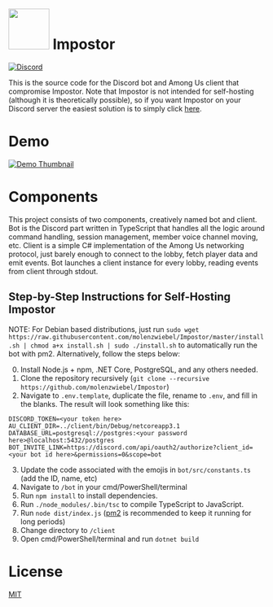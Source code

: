 <h1><img width=80 height=80 src="https://i.imgur.com/bhMk1fO.png"></td>
Impostor</h1>

[![Discord](https://discordapp.com/api/guilds/249481856687407104/widget.png?style=shield)](https://discord.gg/fQk7CHx)

This is the source code for the Discord bot and Among Us client that compromise Impostor. Note that Impostor is not intended for self-hosting (although it is theoretically possible), so if you want Impostor on your Discord server the easiest solution is to simply click [here](https://discord.com/api/oauth2/authorize?client_id=755520374510321745&permissions=21261392&scope=bot).

# Demo

[![Demo Thumbnail](https://i.imgur.com/ZklHo9L.jpeg)](https://streamable.com/i2a5vh)

# Components

This project consists of two components, creatively named bot and client. Bot is the Discord part written in TypeScript that handles all the logic around command handling, session management, member voice channel moving, etc. Client is a simple C# implementation of the Among Us networking protocol, just barely enough to connect to the lobby, fetch player data and emit events. Bot launches a client instance for every lobby, reading events from client through stdout.

## Step-by-Step Instructions for Self-Hosting Impostor

NOTE: For Debian based distributions, just run `sudo wget https://raw.githubusercontent.com/molenzwiebel/Impostor/master/install.sh | chmod a+x install.sh | sudo ./install.sh` to automatically run the bot with pm2. Alternatively, follow the steps below:

0. Install Node.js + npm, .NET Core, PostgreSQL, and any others needed.
1. Clone the repository recursively (`git clone --recursive https://github.com/molenzwiebel/Impostor`)
2. Navigate to `.env.template`, duplicate the file, rename to `.env`, and fill in the blanks. The result will look something like this:
  ```
  DISCORD_TOKEN=<your token here>
  AU_CLIENT_DIR=../client/bin/Debug/netcoreapp3.1
  DATABASE_URL=postgresql://postgres:<your password here>@localhost:5432/postgres
  BOT_INVITE_LINK=https://discord.com/api/oauth2/authorize?client_id=<your bot id here>&permissions=0&scope=bot
  ```
3. Update the code associated with the emojis in `bot/src/constants.ts` (add the ID, name, etc)
4. Navigate to `/bot` in your cmd/PowerShell/terminal
5. Run `npm install` to install dependencies.
6. Run `./node_modules/.bin/tsc` to compile TypeScript to JavaScript.
7. Run `node dist/index.js` ([pm2](https://pm2.keymetrics.io/) is recommended to keep it running for long periods)
8. Change directory to `/client`
9. Open cmd/PowerShell/terminal and run `dotnet build`

# License

[MIT](http://opensource.org/licenses/MIT)

